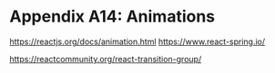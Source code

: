 # Appendix A14: Animations
https://reactjs.org/docs/animation.html
https://www.react-spring.io/

https://reactcommunity.org/react-transition-group/
